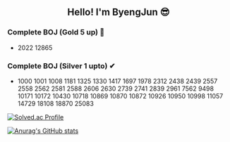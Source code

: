 <div align = "center">
<h2>Hello! I'm ByengJun 😎</h2>
<!--<b>I'm growing everyday🌱🌱</b>--!>
</div>

### Complete BOJ (Gold 5 up) 📌
- 2022 12865

### Complete BOJ (Silver 1 upto) ✔
- 1000 1001 1008 1181 1325 1330 1417 1697 1978 2312 2438 2439 2557 2558 2562 2581 2588 2606 2630 2739 2741 2839 2961 7562 9498 10171 10172 10430 10718 10869 10870 10872 10926 10950 10998 11057 14729 18108 18870 25083


[![Solved.ac Profile](http://mazassumnida.wtf/api/v2/generate_badge?boj=qudwns8616)](https://solved.ac/qudwns8616/)


[![Anurag's GitHub stats](https://github-readme-stats.vercel.app/api?username=ByeongJun-Jang)](https://github.com/ByeongJun-Jang/github-readme-stats)


<!--
# Industry Project [ No Passing ] 🤠

-
-
-
-

## Members
-  홍진석
-  안근우 장병준
--!>
<!--
**ByeongJun-Jang/ByeongJun-Jang** is a ✨ _special_ ✨ repository because its `README.md` (this file) appears on your GitHub profile.

Here are some ideas to get you started:

- 🔭 I’m currently working on ...
- 🌱 I’m currently learning ...
- 👯 I’m looking to collaborate on ...
- 🤔 I’m looking for help with ...
- 💬 Ask me about ...
- 📫 How to reach me: ...
- 😄 Pronouns: ...
- ⚡ Fun fact: ...
-->
